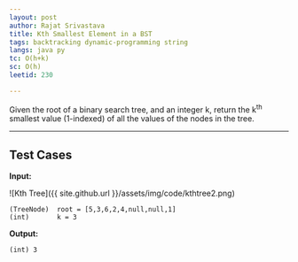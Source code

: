 ```yaml
---
layout: post
author: Rajat Srivastava
title: Kth Smallest Element in a BST
tags: backtracking dynamic-programming string
langs: java py
tc: O(h+k)
sc: O(h)
leetid: 230

---
```


Given the root of a binary search tree, and an integer k, return the k<sup>th</sup> smallest value (1-indexed) of all the values of the nodes in the tree.

---
## Test Cases

**Input:**

![Kth Tree]({{ site.github.url }}/assets/img/code/kthtree2.png)

    (TreeNode)  root = [5,3,6,2,4,null,null,1]
    (int)       k = 3

**Output:**

    (int) 3 
